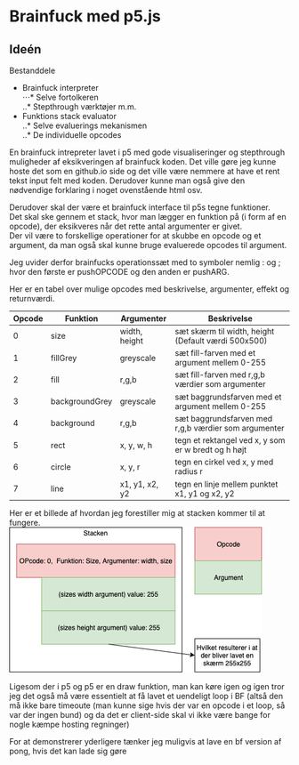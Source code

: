 Brainfuck med p5.js
=======

## Ideén  

Bestanddele  
* Brainfuck interpreter  
⋅⋅⋅* Selve fortolkeren  
..* Stepthrough værktøjer m.m.  
* Funktions stack evaluator  
..* Selve evaluerings mekanismen  
..* De individuelle opcodes  

En brainfuck intrepreter lavet i p5 med gode visualiseringer og stepthrough muligheder af eksikveringen af brainfuck koden. Det ville gøre jeg kunne hoste det som en github.io side og det ville være nemmere at have et rent tekst input felt med koden. Derudover kunne man også give den nødvendige forklaring i noget ovenstående html osv.

Derudover skal der være et brainfuck interface til p5s tegne funktioner.  
Det skal ske gennem et stack, hvor man lægger en funktion på (i form af en opcode), der eksikveres når det rette antal argumenter er givet.  
Der vil være to forskellige operationer for at skubbe en opcode og et argument, da man også skal kunne bruge evaluerede opcodes til argument.

Jeg uvider derfor brainfucks operationssæt med to symboler nemlig : og ; hvor den første er pushOPCODE og den anden er pushARG.

Her er en tabel over mulige opcodes med beskrivelse, argumenter, effekt og returnværdi.  

Opcode	|Funktion	|Argumenter	|Beskrivelse
---|---|---|---
0|	size|	width, height|		sæt skærm til width, height (Default værdi 500x500)
1|	fillGrey|	greyscale|		sæt fill-farven med et argument mellem 0-255
2|	fill|	r,g,b|	sæt fill-farven med r,g,b værdier som argumenter
3|	backgroundGrey|	greyscale|	sæt baggrundsfarven med et argument mellem 0-255
4|	background|	r,g,b|	sæt baggrundsfarven med r,g,b værdier som argumenter
5|	rect|	x, y, w, h|	tegn et rektangel ved x, y som er w bredt og h højt
6|	circle|	x, y, r|	tegn en cirkel ved x, y med radius r
7|	line|	x1, y1, x2, y2|	tegn en linje mellem punktet x1, y1 og x2, y2


Her er et billede af hvordan jeg forestiller mig at stacken kommer til at fungere.  
![](stack.png)

Ligesom der i p5 og p5 er en draw funktion, man kan køre igen og igen tror jeg det også må være essentielt at få lavet et uendeligt loop i BF (altså den må ikke bare timeoute (man kunne sige hvis der var en opcode i et loop, så var der ingen bund) og da det er client-side skal vi ikke være bange for nogle kæmpe hosting regninger)

For at demonstrerer yderligere tænker jeg muligvis at lave en bf version af pong, hvis det kan lade sig gøre